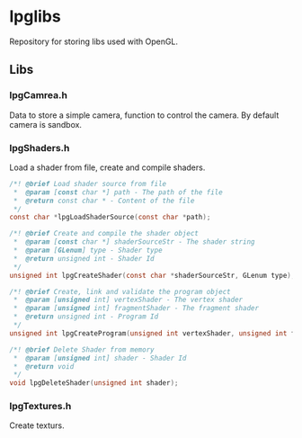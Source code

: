 # lpglibs

Repository for storing libs used with OpenGL.

## Libs

### lpgCamrea.h

Data to store a simple camera, function to control the camera. By default camera is sandbox.

### lpgShaders.h

Load a shader from file, create and compile shaders.
```c
/*! @brief Load shader source from file
 *  @param [const char *] path - The path of the file
 *  @return const char * - Content of the file
 */
const char *lpgLoadShaderSource(const char *path);

/*! @brief Create and compile the shader object
 *  @param [const char *] shaderSourceStr - The shader string
 *  @param [GLenum] type - Shader type
 *  @return unsigned int - Shader Id
 */
unsigned int lpgCreateShader(const char *shaderSourceStr, GLenum type);

/*! @brief Create, link and validate the program object
 *  @param [unsigned int] vertexShader - The vertex shader
 *  @param [unsigned int] fragmentShader - The fragment shader
 *  @return unsigned int - Program Id
 */
unsigned int lpgCreateProgram(unsigned int vertexShader, unsigned int fragmentShader);

/*! @brief Delete Shader from memory
 *  @param [unsigned int] shader - Shader Id
 *  @return void
 */
void lpgDeleteShader(unsigned int shader);
```


### lpgTextures.h

Create texturs.
